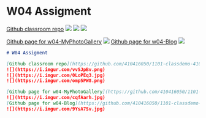 # W04 Assigment

[Github classroom repo](https://github.com/410416050/1101-classdemo-410416050/blob/main/webdesign/w04)
![](https://i.imgur.com/vv5JpBv.png)
![](https://i.imgur.com/0LoPEq3.jpg)
![](https://i.imgur.com/omp5PW8.png)

[Github page for w04-MyPhotoGallery](https://github.com/410416050/1101-classdemo-410416050/blob/main/wendesigin/w04/w04-MyPhotoGallery)
![](https://i.imgur.com/cqfAarh.jpg)
[Github page for w04-Blog](https://github.com/410416050/1101-classdemo-410416050/blob/main/wendesigin/w04/w04-Blog)
![](https://i.imgur.com/9YsA7Sv.jpg)

```markdown
# W04 Assigment

[Github classroom repo](https://github.com/410416050/1101-classdemo-410416050/blob/main/webdesign/w04)
![](https://i.imgur.com/vv5JpBv.png)
![](https://i.imgur.com/0LoPEq3.jpg)
![](https://i.imgur.com/omp5PW8.png)

[Github page for w04-MyPhotoGallery](https://github.com/410416050/1101-classdemo-410416050/blob/main/wendesigin/w04/w04-MyPhotoGallery)
![](https://i.imgur.com/cqfAarh.jpg)
[Github page for w04-Blog](https://github.com/410416050/1101-classdemo-410416050/blob/main/wendesigin/w04/w04-Blog)
![](https://i.imgur.com/9YsA7Sv.jpg)
```
